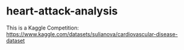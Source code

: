 # heart-attack-analysis
This is a Kaggle Competition: https://www.kaggle.com/datasets/sulianova/cardiovascular-disease-dataset
